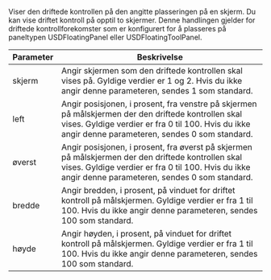 Viser den driftede kontrollen på den angitte plasseringen på en skjerm. Du kan vise driftet kontroll på opptil to skjermer. Denne handlingen gjelder for driftede kontrollforekomster som er konfigurert for å plasseres på paneltypen USDFloatingPanel eller USDFloatingToolPanel.  
  
|Parameter|Beskrivelse|  
|---------------|-----------------|  
|skjerm|Angir skjermen som den driftede kontrollen skal vises på. Gyldige verdier er 1 og 2. Hvis du ikke angir denne parameteren, sendes 1 som standard.|  
|left|Angir posisjonen, i prosent, fra venstre på skjermen på målskjermen der den driftede kontrollen skal vises. Gyldige verdier er fra 0 til 100. Hvis du ikke angir denne parameteren, sendes 0 som standard.|  
|øverst|Angir posisjonen, i prosent, fra øverst på skjermen på målskjermen der den driftede kontrollen skal vises. Gyldige verdier er fra 0 til 100. Hvis du ikke angir denne parameteren, sendes 0 som standard.|  
|bredde|Angir bredden, i prosent, på vinduet for driftet kontroll på målskjermen. Gyldige verdier er fra 1 til 100. Hvis du ikke angir denne parameteren, sendes 100 som standard.|  
|høyde|Angir høyden, i prosent, på vinduet for driftet kontroll på målskjermen. Gyldige verdier er fra 1 til 100. Hvis du ikke angir denne parameteren, sendes 100 som standard.|